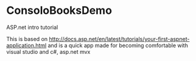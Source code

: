 # ConsoloBooksDemo
ASP.net intro tutorial

This is based on http://docs.asp.net/en/latest/tutorials/your-first-aspnet-application.html and is a quick app made for becoming comfortable with visual studio and c#, asp.net mvx
